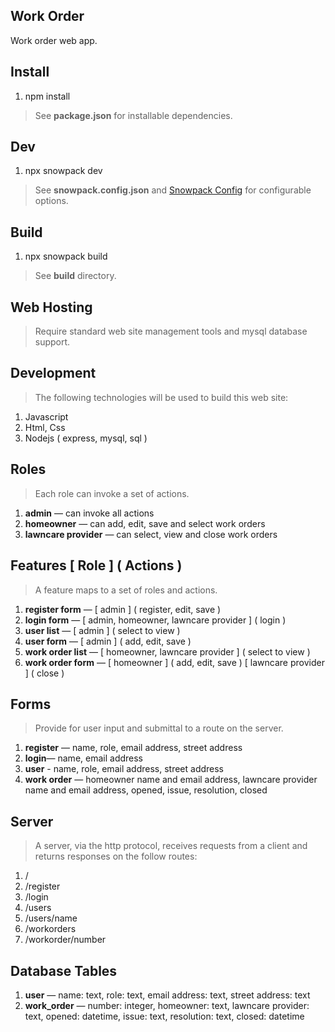 Work Order
----------
Work order web app.

Install
-------
1. npm install
>See **package.json** for installable dependencies.

Dev
---
1. npx snowpack dev
>See **snowpack.config.json** and [Snowpack Config](https://www.snowpack.dev/reference/configuration) for configurable options.

Build
-----
1. npx snowpack build
>See **build** directory.

Web Hosting
-----------
>Require standard web site management tools and mysql database support.

Development
-----------
>The following technologies will be used to build this web site:
1. Javascript
2. Html, Css
3. Nodejs ( express, mysql, sql )

Roles
-----
>Each role can invoke a set of actions.
1. **admin** — can invoke all actions
2. **homeowner** — can add, edit, save and select work orders
3. **lawncare provider** — can select, view and close work orders

Features [ Role ] ( Actions )
-----------------------------
>A feature maps to a set of roles and actions.
1. **register form** — [ admin ] ( register, edit, save )
2. **login form** — [ admin, homeowner, lawncare provider ] ( login )
3. **user list** — [ admin ] ( select to view )
4. **user form** — [ admin ] ( add, edit, save )
5. **work order list** — [ homeowner, lawncare provider ] ( select to view )
6. **work order form** — [ homeowner ] ( add, edit, save ) [ lawncare provider ] ( close )

Forms
-----
>Provide for user input and submittal to a route on the server.
1. **register** — name, role, email address, street address
2. **login**— name, email address
3. **user** - name, role, email address, street address
4. **work order** — homeowner name and email address, lawncare provider name and email address, opened, issue, resolution, closed

Server
------
>A server, via the http protocol, receives requests from a client and returns responses on the follow routes:
1. /
2. /register
3. /login
4. /users
5. /users/name
6. /workorders
7. /workorder/number

Database Tables
---------------
1. **user** — name: text, role: text, email address: text, street address: text
2. **work_order** — number: integer, homeowner: text, lawncare provider: text, opened: datetime, issue: text, resolution: text, closed: datetime